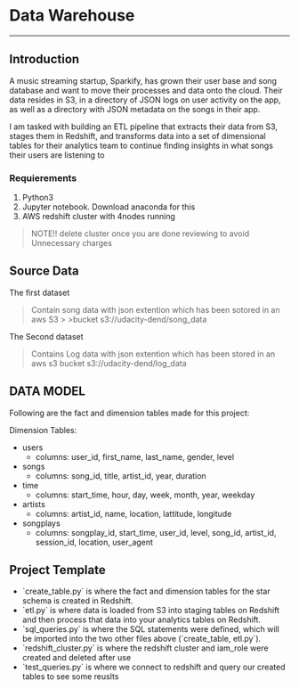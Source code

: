 # Data Warehouse
__________________________________________________________________
## Introduction
A music streaming startup, Sparkify, has grown their user base and song database and want to move their processes and data onto the cloud. Their data resides in S3, in a directory of JSON logs on user activity on the app, as well as a directory with JSON metadata on the songs in their app.

I am tasked with building an ETL pipeline that extracts their data from S3, stages them in Redshift, and transforms data into a set of dimensional tables for their analytics team to continue finding insights in what songs their users are listening to

### Requierements
1. Python3
2. Jupyter notebook. Download anaconda for this
3. AWS redshift cluster with 4nodes running

> NOTE!! delete cluster once you are done reviewing to avoid Unnecessary charges

## Source Data
The first dataset
> Contain song data with json extention which has been sotored in an aws S3 > >bucket s3://udacity-dend/song_data

The Second dataset
> Contains Log data with json extention which has been stored in an aws s3 bucket  s3://udacity-dend/log_data

## DATA MODEL
Following are the fact and dimension tables made for this project:

Dimension Tables:
<ul>
    <li>users
    <ul>
        <li>columns: user_id, first_name, last_name, gender, level</li>
    </ul>
    </li>
    <li>songs
    <ul>
        <li>columns: song_id, title, artist_id, year, duration</li>
    </ul>
    </li>
    <li>time
    <ul>
        <li>columns: start_time, hour, day, week, month, year, weekday</li>
    </ul>
    </li>
    <li>artists
    <ul>
        <li>columns: artist_id, name, location, lattitude, longitude</li>
    </ul>
    </li>
    <li>songplays
    <ul>
        <li>columns: songplay_id, start_time, user_id, level, song_id, artist_id, session_id, location, user_agent</li>
    </ul>
    </li>
</ul>

## Project Template
<ul>
    <li>`create_table.py` is where the fact and dimension tables for the star schema is created in Redshift.</li>
    <li>`etl.py` is where data is loaded from S3 into staging tables on Redshift and then process that data into your analytics tables on Redshift.     </li>
    <li>`sql_queries.py` is where the SQL statements were defined, which will be imported into the two other files above (`create_table, etl.py`).</li>
    <li>`redshift_cluster.py` is where the redshift cluster and iam_role were created and deleted after use</li>
    <li>`test_queries.py` is where we connect to redshift and query our created tables to see some reuslts</li>
</ul>
